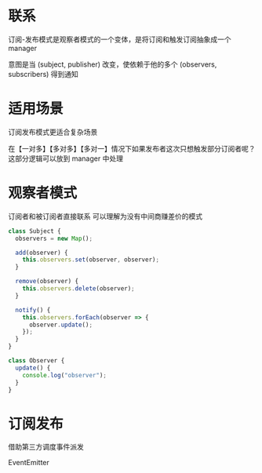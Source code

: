 # 联系

订阅-发布模式是观察者模式的一个变体，是将订阅和触发订阅抽象成一个 manager

意图是当 (subject, publisher) 改变，使依赖于他的多个 (observers, subscribers) 得到通知

# 适用场景

订阅发布模式更适合复杂场景

在【一对多】【多对多】【多对一】情况下如果发布者这次只想触发部分订阅者呢？
这部分逻辑可以放到 manager 中处理

# 观察者模式

订阅者和被订阅者直接联系
可以理解为没有中间商赚差价的模式

```javascript
class Subject {
  observers = new Map();

  add(observer) {
    this.observers.set(observer, observer);
  }

  remove(observer) {
    this.observers.delete(observer);
  }

  notify() {
    this.observers.forEach(observer => {
      observer.update();
    });
  }
}

class Observer {
  update() {
    console.log("observer");
  }
}
```

# 订阅发布

借助第三方调度事件派发

EventEmitter
